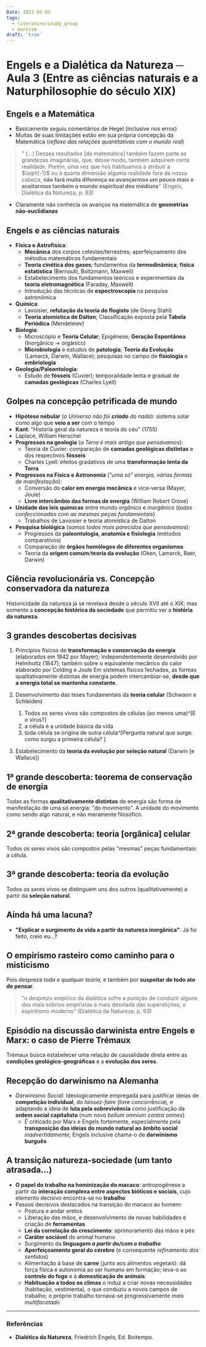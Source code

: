 ```yaml
---
Date: 2022-05-03
tags:
  - literature/study_group
  - marxism
draft: 'true'
---
```

# Engels e a Dialética da Natureza ─ Aula 3 (Entre as ciências naturais e a Naturphilosophie do século XIX)
## Engels e a Matemática
- Basicamente seguiu comentários de Hegel (inclusive nos erros)
- Muitas de suas limitações estão em sua própria concepção da Matemática (*reflexo das relações quantitativas com o mundo real*)
> " (...) Desses resultados [da matemática] também fazem parte as grandezas imaginárias, que, desse modo, também adquirem certa realidade. Porém, uma vez que nos habituamos a atribuir a $\sqrt{-1}$ ou à quarta dimensão alguma realidade fora da nossa cabeça, **não fará muita diferença se avançarmos um pouco mais e aceitarmos também o mundo espiritual dos médiuns**" (Engels, Dialética da Natureza, p. 93)
* Claramente não conhecia os avanços na matemática de **geometrias não-euclidianas** 

## Engels e as ciências naturais
- **Física e Astrofísica**:
	- **Mecânica** dos corpos celestes/terrestres; aperfeiçoamento dos métodos matemáticos fundamentais
	- **Teoria cinética dos gases**; fundamentos da **termodinâmica**; **física estatística** (Bernoulli, Boltzmann, Maxwell)
	- Estabelecimento dos fundamentos teóricos e experimentais da **teoria eletromagnética** (Faraday, Maxwell)
	- Introdução das técnicas de **espectroscopia** na pesquisa astronômica 
- **Química**:
	- Lavoisier, **refutação da teoria do flogisto** (de Georg Stahl)
	- **Teoria atomística de Dalton**; Classificação exposta pela **Tabela Periódica** (Mendeleiev)
- **Biologia**:
	- Microscópío e **Teoria Celular**; Epigênese; **Geração Espontânea** (Inorgânico -> orgânico)
	- **Microbiologia** e estudos de **patologia**; **Teoria da Evolução** (Lamarck, Darwin, Wallace); pesquisas no campo de **fisiologia** e **embriologia**
- **Geologia/Paleontologia**:
	- Estudo de **fósseis** (Cuvier); temporalidade lenta e gradual de **camadas geológicas** (Charles Lyell)

## Golpes na concepção petrificada de mundo
- **Hipótese nebular** (*o Universo não foi **criado** do nada*): sistema solar como algo que **veio a ser** com o tempo
- **Kant**: "História geral da natureza e teoria do céu" (1755)
- Laplace, William Herschel
- **Progressos na geologia** (*a Terra é mais antiga que pensávamos*):
	- Teoria de Cuvier: comparação de **camadas geológicas distintas** e dos respectivos **fósseis**
	- Charles Lyell: efeitos gradativos de uma **transformação lenta da Terra**
- **Progressos na Física e Astronomia** (*"uma só" energia, várias formas de manifestação*):
	- Conversão do **calor em energia mecânica** e vice-versa (Mayer, Joule)
	- **Livre intercâmbio das formas de energia** (William Robert Grove)
- **Unidade das leis químicas** entre mundo *orgânico* e *inorgânico* (*todos confeccionados com as mesmas peças fundamentais*)
	- Trabalhos de Lavoisier e teoria atomística de Dalton
- **Pesquisa biológica** (*somos todos mais parecidos que pensávamos*):
	-  Progressos da **paleontologia, anatomia e fisiologia** (métodos comparativos)
	- Comparação de **órgãos homólogos de diferentes organismos**
	- Teoria da **origem comum**/**teoria da evolução** (Oken, Lamarck, Baer, Darwin)

## Ciência revolucionária vs. Concepção conservadora da natureza
Historicidade da natureza já se revelava desde o século XVII até o XIX; mas somente a **concepção histórica da sociedade** que permitiu ver a **história da natureza**.

## 3 grandes descobertas decisivas
1. Princípios físicos de **transformação e conservação da energia** (elaborados em 1842 por Mayer); Independentemente desenvolvido por Helmholtz (1847); também sobre o equivalente mecânico do calor elaborado por Colding e Joule
	   Em sistemas físicos fechados, as formas qualitativamente distintas de energia podem intercambiar-se, **desde que a energia total se mantenha constante**. 

2. Desenvolvimento das teses fundamentais da **teoria celular** (Schwann e Schleiden)
	1. Todos os seres vivos são compostos de células (ao menos uma)^[E o vírus?]
	2. a célula é a unidade básica da vida
	3. toda célula se origina de outra célula^[Pergunta natural que surge: como surgiu a primeira célula? ]

3. Estabelecimento da **teoria da evolução por seleção natural** (Darwin [e Wallace])

## 1ª grande descoberta: teorema de conservação de energia
Todas as formas **qualitativamente distintas** de energia são forma de manifestação de uma só energia: "do movimento". A unidade do movimento como sendo algo natural, e não meramente filosófico.

## 2ª grande descoberta: teoria [orgânica] celular
Todos os seres vivos são compostos pelas "mesmas" peças fundamentais: a célula.

## 3ª grande descoberta: teoria da evolução
Todos os seres vivos se distinguem uns dos outros (qualitativamente)  a partir da **seleção natural**. 

## Ainda há uma lacuna?
- **"Explicar o surgimento da vida a partir da natureza inorgânica"**: Já foi feito, creio eu...?

## O empirismo rasteiro como caminho para o misticismo
Pois despreza *toda e qualquer teoria*, e também por **suspeitar de todo ato de pensar**. 

> "o desprezo empírico da dialética sofre a punição de conduzir alguns dos mais sóbrios empiristas à mais desolada das superstições, o espiritismo moderno" (Dialética da Natureza, p. 93)

## Episódio na discussão darwinista entre Engels e Marx: o caso de Pierre Trémaux
Trémaux busca estabelecer uma relação de causalidade direta entre as **condições geológico-geográficas** e a **evolução dos seres**. 

## Recepção do darwinismo na Alemanha
- *Darwinismo Social*: Ideologicamente empregada para justificar ideias de **competição individual**, do *laissez-faire* (livre concorrência), e adaptando a ideia de **luta pela sobrevivência** como justificação da **ordem social capitalista** (num novo *bellum omnium contra omnes*)
	- É criticado por Marx e Engels fortemente, especialmente pela **transposição das ideias do mundo natural ao âmbito social** *inadvertidamente*; Engels inclusive chama-o de **darwinismo burguês**

## A transição natureza-sociedade (um tanto atrasada...)
- **O papel do trabalho na hominização do macaco**: antropogênese a partir da **interação complexa entre aspectos bióticos e sociais**, cujo elemento decisivo encontra-se no **trabalho**
- Passos decisivos destacados na transição do macaco ao homem:
	- Postura e andar eretos
	- Liberação das mãos, e desenvolvimento de novas habilidades e criação de **ferramentas**
	- **Lei da correlação do crescimento**: aprimoramento das mãos e pés
	- **Caráter sociável** do animal humano
	- Surgimento da **linguagem *a partir do/com o trabalho***
	- **Aperfeiçoamento geral do cérebro** (e consequente *refinamento dos sentidos*)
	- Alimentação à base de **carne** (junto aos alimentos vegetais): dá força física e autonomia ao ser humano em formação; leva-o ao **controle do fogo** e à **domesticação de animais**
	- **Habituação a todos os climas** o induz a criar novas necessidades (habitação, vestimenta), o que conduziu a novos campos de trabalho; o próprio trabalho tornava-se progressivamente *mais multifacetado*


---
### Referências
- **Dialética da Natureza**, Friedrich Engels, Ed. Boitempo.